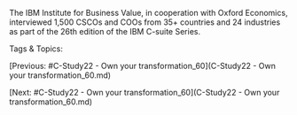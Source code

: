  
The IBM Institute for Business Value, in cooperation 
with Oxford Economics, interviewed 1,500 CSCOs 
and COOs from 35+ countries and 24 industries as 
part of the 26th edition of the IBM C-suite Series.  

   Tags & Topics:
   

[Previous: #C-Study22 - Own your transformation_60](C-Study22 - Own your transformation_60.md)

[Next: #C-Study22 - Own your transformation_60](C-Study22 - Own your transformation_60.md)